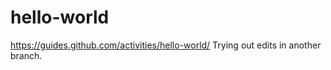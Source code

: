 # hello-world
https://guides.github.com/activities/hello-world/
Trying out edits in another branch.
